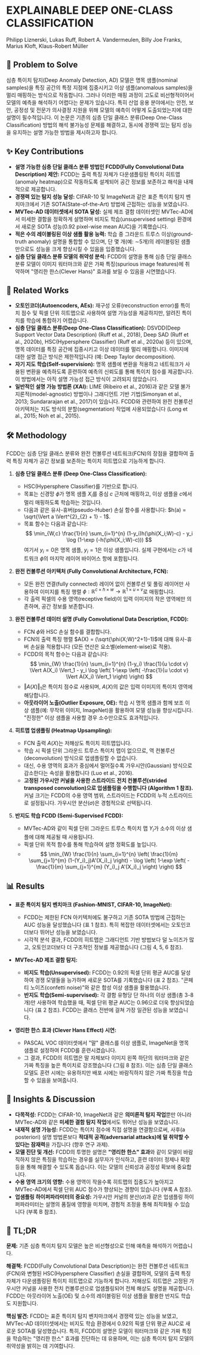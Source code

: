 # EXPLAINABLE DEEP ONE-CLASS CLASSIFICATION

Philipp Liznerski, Lukas Ruff, Robert A. Vandermeulen, Billy Joe Franks, Marius Kloft, Klaus-Robert Müller

## 🧩 Problem to Solve

심층 특이치 탐지(Deep Anomaly Detection, AD) 모델은 명목 샘플(nominal samples)을 특징 공간의 특정 지점에 집중시키고 이상 샘플(anomalous samples)을 멀리 매핑하는 방식으로 작동합니다. 그러나 이러한 매핑 과정이 고도로 비선형적이어서 모델의 예측을 해석하기 어렵다는 문제가 있습니다. 특히 산업 응용 분야에서는 안전, 보안, 공정성 및 전문가 의사결정 지원을 위해 모델의 예측이 어떻게 도출되었는지에 대한 설명이 필수적입니다. 이 논문은 기존의 심층 단일 클래스 분류(Deep One-Class Classification) 방법의 해석 불가능성 문제를 해결하고, 동시에 경쟁력 있는 탐지 성능을 유지하는 설명 가능한 방법을 제시하고자 합니다.

## ✨ Key Contributions

- **설명 가능한 심층 단일 클래스 분류 방법인 FCDD(Fully Convolutional Data Description) 제안:** FCDD는 출력 특징 자체가 다운샘플링된 특이치 히트맵(anomaly heatmap)으로 작동하도록 설계되어 공간 정보를 보존하고 해석을 내재적으로 제공합니다.
- **경쟁력 있는 탐지 성능 달성:** CIFAR-10 및 ImageNet과 같은 표준 특이치 탐지 벤치마크에서 기존 SOTA(State-of-the-Art) 방법에 근접하는 성능을 보였습니다.
- **MVTec-AD 데이터셋에서 SOTA 달성:** 실제 제조 결함 데이터셋인 MVTec-AD에서 미세한 결함을 정확하게 설명하며 비지도 학습(unsupervised setting) 환경에서 새로운 SOTA 성능(0.92 pixel-wise mean AUC)을 기록했습니다.
- **적은 수의 레이블링된 이상 샘플 활용 능력:** 학습 중 그라운드 트루스 이상(ground-truth anomaly) 설명을 통합할 수 있으며, 단 몇 개(예: $\sim$5개)의 레이블링된 샘플만으로도 성능을 크게 향상시킬 수 있음을 입증했습니다.
- **심층 단일 클래스 분류 모델의 취약성 분석:** FCDD의 설명을 통해 심층 단일 클래스 분류 모델이 이미지 워터마크와 같은 가짜 특징(spurious image features)에 취약하며 "영리한 한스(Clever Hans)" 효과를 보일 수 있음을 시연했습니다.

## 📎 Related Works

- **오토인코더(Autoencoders, AEs):** 재구성 오류(reconstruction error)를 특이치 점수 및 픽셀 단위 히트맵으로 사용하여 설명 가능성을 제공하지만, 알려진 특이치를 학습에 통합하기 어렵습니다.
- **심층 단일 클래스 분류(Deep One-Class Classification):** DSVDD(Deep Support Vector Data Description) (Ruff et al., 2018), Deep SAD (Ruff et al., 2020b), HSC(Hypersphere Classifier) (Ruff et al., 2020a) 등이 있으며, 명목 데이터를 특징 공간에 집중시키고 이상 데이터를 멀리 매핑합니다. 이미지에 대한 설명 접근 방식은 제한적입니다 (예: Deep Taylor decomposition).
- **자기 지도 학습(Self-supervision):** 명목 샘플에 변환을 적용하고 네트워크가 사용된 변환을 예측하도록 훈련하여 예측의 신뢰도를 통해 특이치 점수를 제공합니다. 이 방법에서는 아직 설명 가능성 접근 방식이 고려되지 않았습니다.
- **일반적인 설명 가능 방법론 (XAI):** LIME (Ribeiro et al., 2016)과 같은 모델 불가지론적(model-agnostic) 방법이나 그래디언트 기반 기법(Simonyan et al., 2013; Sundararajan et al., 2017)이 있습니다. FCDD와 관련하여 완전 컨볼루션 아키텍처는 지도 방식의 분할(segmentation) 작업에 사용되었습니다 (Long et al., 2015; Noh et al., 2015).

## 🛠️ Methodology

FCDD는 심층 단일 클래스 분류와 완전 컨볼루션 네트워크(FCN)의 장점을 결합하여 출력 특징 자체가 공간 정보를 보존하는 특이치 히트맵으로 기능하게 합니다.

1. **심층 단일 클래스 분류 (Deep One-Class Classification):**

   - HSC(Hypersphere Classifier)를 기반으로 합니다.
   - 목표는 신경망 $\phi$가 명목 샘플 $X_i$를 중심 $c$ 근처에 매핑하고, 이상 샘플을 $c$에서 멀리 매핑하도록 학습하는 것입니다.
   - 다음과 같은 유사-휴버(pseudo-Huber) 손실 함수를 사용합니다: $h(a) = \sqrt{\Vert a \Vert^{2}_{2} + 1} - 1$.
   - 목표 함수는 다음과 같습니다:
     $$
     \min_{W,c} \frac{1}{n} \sum_{i=1}^{n} (1-y_i)h(\phi(X_i;W)-c) - y_i \log (1-\exp (-h(\phi(X_i;W)-c)))
     $$
     여기서 $y_i=0$은 명목 샘플, $y_i=1$은 이상 샘플입니다. 실제 구현에서는 $c$가 네트워크 $\phi$의 마지막 레이어 바이어스 항에 포함됩니다.

2. **완전 컨볼루션 아키텍처 (Fully Convolutional Architecture, FCN):**

   - 모든 완전 연결(fully connected) 레이어 없이 컨볼루션 및 풀링 레이어만 사용하여 이미지를 특징 행렬 $\phi: \mathbb{R}^{c \times h \times w} \to \mathbb{R}^{1 \times u \times v}$로 매핑합니다.
   - 각 출력 픽셀의 수용 영역(receptive field)이 입력 이미지의 작은 영역에만 의존하며, 공간 정보를 보존합니다.

3. **완전 컨볼루션 데이터 설명 (Fully Convolutional Data Description, FCDD):**

   - FCN $\phi$와 HSC 손실 함수를 결합합니다.
   - FCN의 출력 특징 행렬 $A(X) = (\sqrt{\phi(X;W)^2+1}-1)$에 대해 유사-휴버 손실을 적용합니다 (모든 연산은 요소별(element-wise)로 적용).
   - FCDD의 목적 함수는 다음과 같습니다:
     $$
     \min_{W} \frac{1}{n} \sum_{i=1}^{n} (1-y_i) \frac{1}{u \cdot v} \Vert A(X_i) \Vert_1 - y_i \log \left( 1-\exp \left( -\frac{1}{u \cdot v} \Vert A(X_i) \Vert_1 \right) \right)
     $$
   - $\Vert A(X) \Vert_1$은 특이치 점수로 사용되며, $A(X)$의 값은 입력 이미지의 특이치 영역에 해당합니다.
   - **아웃라이어 노출(Outlier Exposure, OE):** 학습 시 명목 샘플과 함께 보조 이상 샘플(예: 무작위 이미지, ImageNet)을 활용하여 모델 성능을 향상시킵니다. "진정한" 이상 샘플을 사용할 경우 소수만으로도 효과적입니다.

4. **히트맵 업샘플링 (Heatmap Upsampling):**

   - FCN 출력 $A(X)$는 저해상도 특이치 히트맵입니다.
   - 학습 시 픽셀 단위 그라운드 트루스 특이치 맵이 없으므로, 역 컨볼루션(deconvolution) 방식으로 업샘플링할 수 없습니다.
   - 대신, 수용 영역의 효과가 중심에서 멀어질수록 가우시안(Gaussian) 방식으로 감소한다는 속성을 활용합니다 (Luo et al., 2016).
   - **고정된 가우시안 커널을 사용한 스트라이드 전치 컨볼루션(strided transposed convolution)으로 업샘플링을 수행합니다 (Algorithm 1 참조).** 커널 크기는 FCDD의 수용 영역 범위, 스트라이드는 FCDD의 누적 스트라이드로 설정됩니다. 가우시안 분산($\sigma$)은 경험적으로 선택됩니다.

5. **반지도 학습 FCDD (Semi-Supervised FCDD):**
   - MVTec-AD와 같이 픽셀 단위 그라운드 트루스 특이치 맵 $Y_i$가 소수의 이상 샘플에 대해 제공될 때 사용됩니다.
   - 픽셀 단위 목적 함수를 통해 학습하여 설명 정확도를 높입니다.
   - $$
     \min_{W} \frac{1}{n} \sum_{i=1}^{n} \left( \frac{1}{m} \sum_{j=1}^{m} (1-(Y_i)_j)A'(X_i)_j \right) - \log \left( 1-\exp \left( -\frac{1}{m} \sum_{j=1}^{m} (Y_i)_j A'(X_i)_j \right) \right)
     $$

## 📊 Results

- **표준 특이치 탐지 벤치마크 (Fashion-MNIST, CIFAR-10, ImageNet):**

  - FCDD는 제한된 FCN 아키텍처에도 불구하고 기존 SOTA 방법에 근접하는 AUC 성능을 달성했습니다 (표 1 참조). 특히 복잡한 데이터셋에서는 오토인코더보다 뛰어난 성능을 보였습니다.
  - 시각적 분석 결과, FCDD의 히트맵은 그래디언트 기반 방법보다 덜 노이즈가 많고, 오토인코더보다 더 구조적인 정보를 제공했습니다 (그림 4, 5, 6 참조).

- **MVTec-AD 제조 결함 탐지:**

  - **비지도 학습(Unsupervised):** FCDD는 0.92의 픽셀 단위 평균 AUC를 달성하여 경쟁 모델들을 능가하며 새로운 SOTA를 기록했습니다 (표 2 참조). "콘페티 노이즈(confetti noise)"와 같은 합성 이상 샘플을 활용했습니다.
  - **반지도 학습(Semi-supervised):** 각 결함 유형당 단 하나의 이상 샘플(총 3-8개)만 사용하여 학습했을 때, 픽셀 단위 평균 AUC는 0.96으로 더욱 향상되었습니다 (표 2 참조). FCDD는 클래스 전반에 걸쳐 가장 일관된 성능을 보였습니다.

- **영리한 한스 효과 (Clever Hans Effect) 시연:**
  - PASCAL VOC 데이터셋에서 "말" 클래스를 이상 샘플로, ImageNet을 명목 샘플로 설정하여 FCDD를 훈련시켰습니다.
  - 그 결과, FCDD의 히트맵은 말 자체보다 이미지 왼쪽 하단의 워터마크와 같은 가짜 특징을 높은 특이치로 강조했습니다 (그림 8 참조). 이는 심층 단일 클래스 모델도 훈련 시에는 유용하지만 배포 시에는 바람직하지 않은 가짜 특징을 학습할 수 있음을 보여줍니다.

## 🧠 Insights & Discussion

- **다목적성:** FCDD는 CIFAR-10, ImageNet과 같은 **의미론적 탐지 작업**뿐만 아니라 MVTec-AD와 같은 **미세한 결함 탐지 작업**에서도 뛰어난 성능을 보였습니다.
- **내재적 설명 가능성:** FCDD는 특이치 점수에 직접 설명을 연결함으로써, 사후(a posteriori) 설명 방법론보다 **적대적 공격(adversarial attacks)에 덜 취약할 수 있다는 잠재력**을 가집니다 (향후 연구 과제).
- **모델 진단 및 개선:** FCDD의 투명한 설명은 **"영리한 한스" 효과**와 같이 모델이 바람직하지 않은 특징을 학습하는 경우를 실무자가 인식하고, 훈련 데이터 정제나 확장 등을 통해 해결할 수 있도록 돕습니다. 이는 모델의 신뢰성과 공정성 확보에 중요합니다.
- **수용 영역 크기의 영향:** 수용 영역이 작을수록 히트맵의 집중도가 높아지고 MVTec-AD에서 픽셀 단위 AUC 점수가 향상되는 경향이 있습니다 (부록 A 참조).
- **업샘플링 하이퍼파라미터의 중요성:** 가우시안 커널의 분산($\sigma$)과 같은 업샘플링 하이퍼파라미터는 설명의 품질에 영향을 미치며, 경험적 조정을 통해 최적화될 수 있습니다 (부록 B 참조).

## 📌 TL;DR

**문제:** 기존 심층 특이치 탐지 모델은 높은 비선형성으로 인해 예측을 해석하기 어렵습니다.

**해결책:** FCDD(Fully Convolutional Data Description)는 완전 컨볼루션 네트워크(FCN)와 변형된 HSC(Hypersphere Classifier) 손실을 결합하여, 모델의 출력 특징 자체가 다운샘플링된 특이치 히트맵으로 기능하게 합니다. 저해상도 히트맵은 고정된 가우시안 커널을 사용한 전치 컨볼루션으로 업샘플링되어 전체 해상도 설명을 제공합니다. FCDD는 아웃라이어 노출(OE) 및 소수의 레이블링된 이상 샘플을 활용한 반지도 학습도 지원합니다.

**핵심 발견:** FCDD는 표준 특이치 탐지 벤치마크에서 경쟁력 있는 성능을 보였고, MVTec-AD 데이터셋에서는 비지도 학습 환경에서 0.92의 픽셀 단위 평균 AUC로 새로운 SOTA를 달성했습니다. 특히, FCDD의 설명은 모델이 워터마크와 같은 가짜 특징을 학습하는 "영리한 한스" 효과를 진단하는 데 유용하며, 이는 심층 특이치 탐지 모델의 취약성을 밝히는 데 기여합니다.
